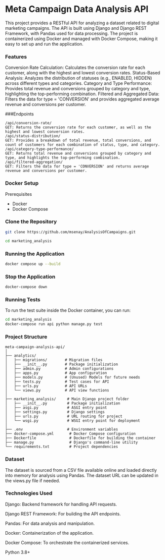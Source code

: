 # Meta Campaign Data Analysis API

This project provides a RESTful API for analyzing a dataset related to digital marketing campaigns. The API is built using Django and Django REST Framework, with Pandas used for data processing. The project is containerized using Docker and managed with Docker Compose, making it easy to set up and run the application.

### Features

Conversion Rate Calculation: Calculates the conversion rate for each customer, along with the highest and lowest conversion rates.
Status-Based Analysis: Analyzes the distribution of statuses (e.g., ENABLED, HIDDEN) across different types and categories.
Category and Type Performance: Provides total revenue and conversions grouped by category and type, highlighting the top-performing combination.
Filtered and Aggregated Data: Filters the data for type = 'CONVERSION' and provides aggregated average revenue and conversions per customer.


###Endpoints
```text
/api/conversion-rate/
GET: Returns the conversion rate for each customer, as well as the highest and lowest conversion rates.
/api/status-distribution/
GET: Provides a breakdown of total revenue, total conversions, and count of customers for each combination of status, type, and category.
/api/category-type-performance/
GET: Returns total revenue and conversions grouped by category and type, and highlights the top-performing combination.
/api/filtered-aggregation/
GET: Filters the data for type = 'CONVERSION' and returns average revenue and conversions per customer.
```

### Docker Setup

Prerequisites
* Docker
* Docker Compose

### Clone the Repository
```bash
git clone https://github.com/msenay/AnalysisOfCampaigns.git
```
```bash
cd marketing_analysis
```
### Running the Application
```bash
docker compose up --build
```
### Stop the Application
```bash
docker-compose down
```

### Running Tests

To run the test suite inside the Docker container, you can run:

```bash
cd marketing_analysis
docker-compose run api python manage.py test
```


### Project Structure

```text
meta-campaign-analysis-api/
│
├── analytics/
│   ├── migrations/        # Migration files
│   ├── __init__.py        # Package initialization
│   ├── admin.py           # Admin configurations
│   ├── apps.py            # App configuration
│   ├── models.py          # (Unused) Models for future needs
│   ├── tests.py           # Test cases for API
│   ├── urls.py            # API URLs
│   └── views.py           # API view functions
│
├── marketing_analysis/     # Main Django project folder
│   ├── __init__.py         # Package initialization
│   ├── asgi.py             # ASGI entry point
│   ├── settings.py         # Django settings
│   ├── urls.py             # URL routing for project
│   └── wsgi.py             # WSGI entry point for deployment
│
├── .env                    # Environment variables
├── docker-compose.yml       # Docker Compose configuration
├── Dockerfile               # Dockerfile for building the container
├── manage.py                # Django's command-line utility
└── requirements.txt         # Project dependencies

```
### Dataset

The dataset is sourced from a CSV file available online and loaded directly into memory for analysis using Pandas. The dataset URL can be updated in the views.py file if needed.

### Technologies Used

Django: Backend framework for handling API requests.

Django REST Framework: For building the API endpoints.

Pandas: For data analysis and manipulation.

Docker: Containerization of the application.

Docker Compose: To orchestrate the containerized services.

Python 3.8+
